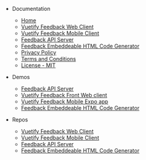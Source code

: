 - Documentation

  - [Home](README.md)
  - [Vuetify Feedback Web Client](vuetify_feedback_web_README.md)
  - [Vuetify Feedback Mobile Client](vuetify_feedback_mobile_README.md)
  - [Feedback API Server](feedback_api_server_README.md)
  - [Feedback Embeddeable HTML Code Generator](feedback_button_README.md)
  - [Privacy Policy](privacy_policy.md)
  - [Terms and Conditions](terms_and_conditions.md)
  - [License - MIT](LICENSE.md)

- Demos
  - [Feedback API Server](https://vuetify-feedback-api.herokuapp.com/docs)
  - [Vuetify Feedback Front Web client](https://feedback.sopherapps.com?backendUrl=https://vuetify-feedback-api.herokuapp.com)
  - [Vuetify Feedback Mobile Expo app](https://exp.host/@tinitto/feedback-feedback-example)
  - [Feedback Embeddeable HTML Code Generator](https://tinitto.github.io/feedback-button)

- Repos
  - [Vuetify Feedback Web Client](https://github.com/Tinitto/vuetify-feedback-front)
  - [Vuetify Feedback Mobile Client](https://github.com/Tinitto/vuetify-feedback-mobile-rn)
  - [Feedback API Server](https://github.com/Tinitto/feedback-api)
  - [Feedback Embeddeable HTML Code Generator](https://github.com/Tinitto/feedback-button)
